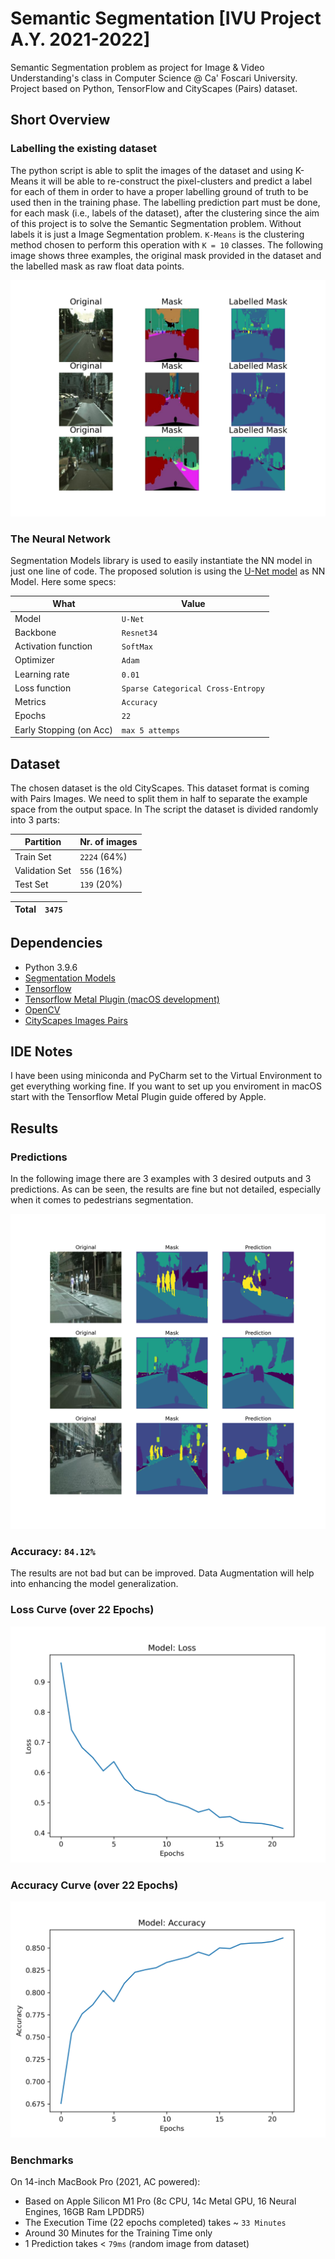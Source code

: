 # Semantic Segmentation [IVU Project A.Y. 2021-2022]
Semantic Segmentation problem as project for Image &amp; Video Understanding's class in Computer Science @ Ca' Foscari University. Project based on Python, TensorFlow and CityScapes (Pairs) dataset.

## Short Overview
### Labelling the existing dataset
The python script is able to split the images of the dataset and using K-Means it will be able to re-construct the pixel-clusters and predict a label for each of them in order to have a proper labelling ground of truth to be used then in the training phase. The labelling prediction part must be done, for each mask (i.e., labels of the dataset), after the clustering since the aim of this project is to solve the Semantic Segmentation problem. Without labels it is just a Image Segmentation problem. `K-Means` is the clustering method chosen to perform this operation with `K = 10` classes. The following image shows three examples, the original mask provided in the dataset and the labelled mask as raw float data points.

![Example with 3 original examples, with its masks and new labels](/example_org-mask-label.png?raw=true "Example Dataset labels")

### The Neural Network
Segmentation Models library is used to easily instantiate the NN model in just one line of code. The proposed solution is using the [U-Net model](https://arxiv.org/abs/1505.04597) as NN Model. Here some specs:

| What | Value |
|-----------|-----------|
| Model  | `U-Net` |
| Backbone  | `Resnet34` |
| Activation function  | `SoftMax` |
| Optimizer  | `Adam` |
| Learning rate  | `0.01` |
| Loss function  | `Sparse Categorical Cross-Entropy` |
| Metrics  | `Accuracy` |
| Epochs  | `22` |
| Early Stopping (on Acc)  | `max 5 attemps` |

## Dataset
The chosen dataset is the old CityScapes. This dataset format is coming with Pairs Images. We need to split them in half to separate the example space from the output space. In The script the dataset is divided randomly into 3 parts:

| Partition | Nr. of images |
|-----------|-----------|
| Train Set  | `2224` (64%) |
| Validation Set  | `556` (16%)|
| Test Set  | `139` (20%) | 

| Total  | `3475` |
|-----------|-----------|

## Dependencies
- Python 3.9.6
- [Segmentation Models](https://github.com/qubvel/segmentation_models)
- [Tensorflow](https://www.tensorflow.org/?hl=it)
- [Tensorflow Metal Plugin (macOS development)](https://developer.apple.com/metal/tensorflow-plugin/)
- [OpenCV](https://opencv.org)
- [CityScapes Images Pairs](https://www.kaggle.com/datasets/dansbecker/cityscapes-image-pairs)

## IDE Notes
I have been using miniconda and PyCharm set to the Virtual Environment to get everything working fine. If you want to set up you enviroment in macOS start with the Tensorflow Metal Plugin guide offered by Apple.

## Results
### Predictions
In the following image there are 3 examples with 3 desired outputs and 3 predictions. As can be seen, the results are fine but not detailed, especially when it comes to pedestrians segmentation.

![Example with 3 predictions](/Predictions.png?raw=true "Three predictions")

### Accuracy: `84.12%`
The results are not bad but can be improved. Data Augmentation will help into enhancing the model generalization.

### Loss Curve (over 22 Epochs)
![Loss Curve](/Loss_curve.png?raw=true "Loss Curve")

### Accuracy Curve (over 22 Epochs)
![Accuracy Curve](/Accuracy_curve.png?raw=true "Accuracy Curve")

### Benchmarks
On 14-inch MacBook Pro (2021, AC powered):
- Based on Apple Silicon M1 Pro (8c CPU, 14c Metal GPU, 16 Neural Engines, 16GB Ram LPDDR5)
- The Execution Time (22 epochs completed) takes ~ `33 Minutes`
- Around 30 Minutes for the Training Time only
- 1 Prediction takes < `79ms` (random image from dataset)
